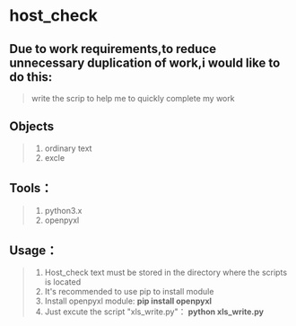 # host_check
## Due to work requirements,to reduce unnecessary duplication of work,i would like to do this:
> write the scrip to help me to quickly complete my work

## Objects
> 1. ordinary text
> 2. excle

## Tools：
> 1. python3.x
> 2. openpyxl

## Usage：
> 1. Host_check text must be stored in the directory where the scripts is located
> 2. It's recommended to use pip to install module
> 3. Install openpyxl module:
> **pip install openpyxl**
> 4. Just excute the script "xls_write.py"：
> **python xls_write.py**
